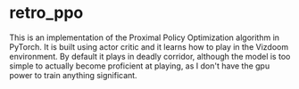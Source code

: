 # retro_ppo
This is an implementation of the Proximal Policy Optimization algorithm in PyTorch.
It is built using actor critic and it learns how to play in the Vizdoom environment. 
By default it plays in deadly corridor, although the model is too simple to actually
become proficient at playing, as I don't have the gpu power to train anything significant.
